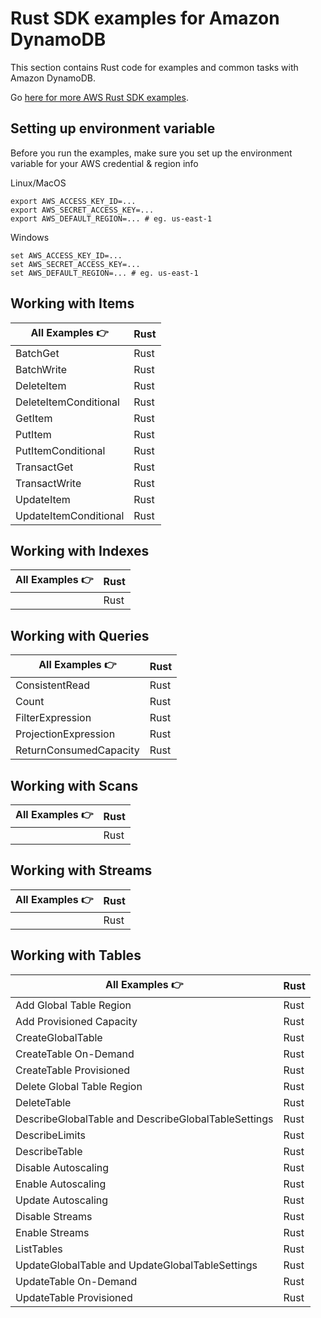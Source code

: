 # Rust SDK examples for Amazon DynamoDB

This section contains Rust code for examples and common tasks with Amazon DynamoDB.

Go [here for more AWS Rust SDK examples](https://github.com/awslabs/aws-sdk-rust/tree/main/sdk/examples).

## Setting up environment variable
Before you run the examples, make sure you set up the environment variable for your AWS credential & region info

Linux/MacOS
```
export AWS_ACCESS_KEY_ID=...
export AWS_SECRET_ACCESS_KEY=...
export AWS_DEFAULT_REGION=... # eg. us-east-1
```

Windows
```
set AWS_ACCESS_KEY_ID=...
set AWS_SECRET_ACCESS_KEY=...
set AWS_DEFAULT_REGION=... # eg. us-east-1
```

## Working with Items

| All Examples 👉       | Rust |
| --------------------- | ---- |
| BatchGet              | Rust |
| BatchWrite            | Rust |
| DeleteItem            | Rust |
| DeleteItemConditional | Rust |
| GetItem               | Rust |
| PutItem               | Rust |
| PutItemConditional    | Rust |
| TransactGet           | Rust |
| TransactWrite         | Rust |
| UpdateItem            | Rust |
| UpdateItemConditional | Rust |

## Working with Indexes

| All Examples 👉 | Rust |
| --------------- | ---- |
|                 | Rust |

## Working with Queries

| All Examples 👉        | Rust |
| ---------------------- | ---- |
| ConsistentRead         | Rust |
| Count                  | Rust |
| FilterExpression       | Rust |
| ProjectionExpression   | Rust |
| ReturnConsumedCapacity | Rust |

## Working with Scans

| All Examples 👉 | Rust |
| --------------- | ---- |
|                 | Rust |

## Working with Streams

| All Examples 👉 | Rust |
| --------------- | ---- |
|                 | Rust |

## Working with Tables

| All Examples 👉                                     | Rust |
| --------------------------------------------------- | ---- |
| Add Global Table Region                             | Rust |
| Add Provisioned Capacity                            | Rust |
| CreateGlobalTable                                   | Rust |
| CreateTable On-Demand                               | Rust |
| CreateTable Provisioned                             | Rust |
| Delete Global Table Region                          | Rust |
| DeleteTable                                         | Rust |
| DescribeGlobalTable and DescribeGlobalTableSettings | Rust |
| DescribeLimits                                      | Rust |
| DescribeTable                                       | Rust |
| Disable Autoscaling                                 | Rust |
| Enable Autoscaling                                  | Rust |
| Update Autoscaling                                  | Rust |
| Disable Streams                                     | Rust |
| Enable Streams                                      | Rust |
| ListTables                                          | Rust |
| UpdateGlobalTable and UpdateGlobalTableSettings     | Rust |
| UpdateTable On-Demand                               | Rust |
| UpdateTable Provisioned                             | Rust |

